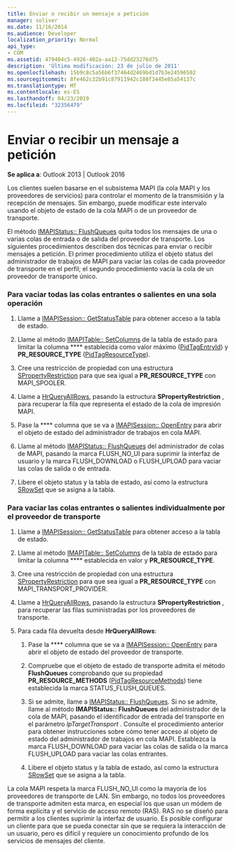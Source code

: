 ```yaml
---
title: Enviar o recibir un mensaje a petición
manager: soliver
ms.date: 11/16/2014
ms.audience: Developer
localization_priority: Normal
api_type:
- COM
ms.assetid: 479404c5-4926-402a-aa12-75dd23276d75
description: 'Última modificación: 23 de julio de 2011'
ms.openlocfilehash: 15b9c8c5a56b6f37464d2469bd1d7b3e24596502
ms.sourcegitcommit: 8fe462c32b91c87911942c188f3445e85a54137c
ms.translationtype: MT
ms.contentlocale: es-ES
ms.lasthandoff: 04/23/2019
ms.locfileid: "32356479"
---
```

# <a name="sending-or-receiving-a-message-on-demand"></a>Enviar o recibir un mensaje a petición
  
**Se aplica a**: Outlook 2013 | Outlook 2016 
  
Los clientes suelen basarse en el subsistema MAPI (la cola MAPI y los proveedores de servicios) para controlar el momento de la transmisión y la recepción de mensajes. Sin embargo, puede modificar este intervalo usando el objeto de estado de la cola MAPI o de un proveedor de transporte.
  
El método [IMAPIStatus:: FlushQueues](imapistatus-flushqueues.md) quita todos los mensajes de una o varias colas de entrada o de salida del proveedor de transporte. Los siguientes procedimientos describen dos técnicas para enviar o recibir mensajes a petición. El primer procedimiento utiliza el objeto status del administrador de trabajos de MAPI para vaciar las colas de cada proveedor de transporte en el perfil; el segundo procedimiento vacía la cola de un proveedor de transporte único. 
  
### <a name="to-flush-all-incoming-or-outgoing-queues-in-a-single-operation"></a>Para vaciar todas las colas entrantes o salientes en una sola operación
  
1. Llame a [IMAPISession:: GetStatusTable](imapisession-getstatustable.md) para obtener acceso a la tabla de estado. 
    
2. Llame al método [IMAPITable:: SetColumns](imapitable-setcolumns.md) de la tabla de estado para limitar la columna **** establecida como valor máximo ([PidTagEntryId](pidtagentryid-canonical-property.md)) y **PR_RESOURCE_TYPE** ([PidTagResourceType](pidtagresourcetype-canonical-property.md)).
    
3. Cree una restricción de propiedad con una estructura [SPropertyRestriction](spropertyrestriction.md) para que sea igual a **PR_RESOURCE_TYPE** con MAPI_SPOOLER. 
    
4. Llame a [HrQueryAllRows](hrqueryallrows.md), pasando la estructura **SPropertyRestriction** , para recuperar la fila que representa el estado de la cola de impresión MAPI. 
    
5. Pase la **** columna que se va a [IMAPISession:: OpenEntry](imapisession-openentry.md) para abrir el objeto de estado del administrador de trabajos en cola MAPI. 
    
6. Llame al método [IMAPIStatus:: FlushQueues](imapistatus-flushqueues.md) del administrador de colas de MAPI, pasando la marca FLUSH_NO_UI para suprimir la interfaz de usuario y la marca FLUSH_DOWNLOAD o FLUSH_UPLOAD para vaciar las colas de salida o de entrada. 
    
7. Libere el objeto status y la tabla de estado, así como la estructura [SRowSet](srowset.md) que se asigna a la tabla. 
    
### <a name="to-flush-incoming-or-outgoing-queues-individually-by-transport-provider"></a>Para vaciar las colas entrantes o salientes individualmente por el proveedor de transporte
  
1. Llame a [IMAPISession:: GetStatusTable](imapisession-getstatustable.md) para obtener acceso a la tabla de estado. 
    
2. Llame al método [IMAPITable:: SetColumns](imapitable-setcolumns.md) de la tabla de estado para limitar la columna **** establecida en valor y **PR_RESOURCE_TYPE**.
    
3. Cree una restricción de propiedad con una estructura [SPropertyRestriction](spropertyrestriction.md) para que sea igual a **PR_RESOURCE_TYPE** con MAPI_TRANSPORT_PROVIDER. 
    
4. Llame a [HrQueryAllRows](hrqueryallrows.md), pasando la estructura **SPropertyRestriction** , para recuperar las filas suministradas por los proveedores de transporte. 
    
5. Para cada fila devuelta desde **HrQueryAllRows**:
    
    1. Pase la **** columna que se va a [IMAPISession:: OpenEntry](imapisession-openentry.md) para abrir el objeto de estado del proveedor de transporte. 
        
    2. Compruebe que el objeto de estado de transporte admita el método **FlushQueues** comprobando que su propiedad **PR_RESOURCE_METHODS** ([PidTagResourceMethods](pidtagresourcemethods-canonical-property.md)) tiene establecida la marca STATUS_FLUSH_QUEUES. 
        
    3. Si se admite, llame a [IMAPIStatus:: FlushQueues](imapistatus-flushqueues.md). Si no se admite, llame al método **IMAPIStatus:: FlushQueues** del administrador de la cola de MAPI, pasando el identificador de entrada del transporte en el parámetro _lpTargetTransport_ . Consulte el procedimiento anterior para obtener instrucciones sobre cómo tener acceso al objeto de estado del administrador de trabajos en cola MAPI. Establezca la marca FLUSH_DOWNLOAD para vaciar las colas de salida o la marca FLUSH_UPLOAD para vaciar las colas entrantes. 
        
    4. Libere el objeto status y la tabla de estado, así como la estructura [SRowSet](srowset.md) que se asigna a la tabla. 
    
La cola MAPI respeta la marca FLUSH_NO_UI como la mayoría de los proveedores de transporte de LAN. Sin embargo, no todos los proveedores de transporte admiten esta marca, en especial los que usan un módem de forma explícita y el servicio de acceso remoto (RAS). RAS no se diseñó para permitir a los clientes suprimir la interfaz de usuario. Es posible configurar un cliente para que se pueda conectar sin que se requiera la interacción de un usuario, pero es difícil y requiere un conocimiento profundo de los servicios de mensajes del cliente.
  

